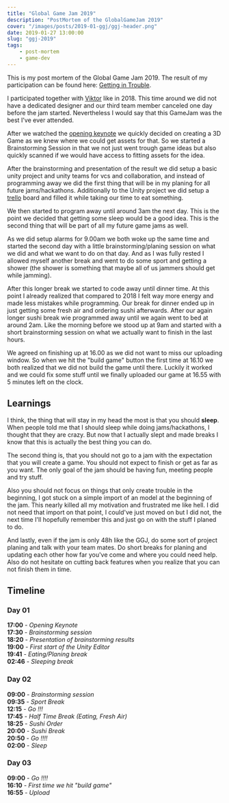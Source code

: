 ```yaml
---
title: "Global Game Jam 2019"
description: "PostMortem of the GlobalGameJam 2019"
cover: "/images/posts/2019-01-ggj/ggj-header.png"
date: 2019-01-27 13:00:00
slug: "ggj-2019"
tags:
    - post-mortem
    - game-dev
---
```


This is my post mortem of the Global Game Jam 2019. The result of my participation can be found here: [Getting in Trouble](https://globalgamejam.org/2019/games/getting-trouble).

I participated together with [Viktor](https://www.scatteredwolf.com) like in 2018. This time around we did not have a dedicated designer and our third team member canceled one day before the jam started. Nevertheless I would say that this GameJam was the best I've ever attended.

After we watched the [opening keynote](https://www.youtube.com/watch?v=pUohwjq9RkA&t=1s) we quickly decided on creating a 3D Game as we knew where we could get assets for that. So we started a Brainstorming Session in that we not just went trough game ideas but also quickly scanned if we would have access to fitting assets for the idea.

After the brainstorming and presentation of the result we did setup a basic unity project and unity teams for vcs and collaboration, and instead of programming away we did the first thing that will be in my planing for all future jams/hackathons.
Additionally to the Unity project we did setup a [trello](https://www.trello.com) board and filled it while taking our time to eat something.

We then started to program away until around 3am the next day. This is the point we decided that getting some sleep would be a good idea. This is the second thing that will be part of all my future game jams as well.

As we did setup alarms for 9.00am we both woke up the same time and started the second day with a little brainstorming/planing session on what we did and what we want to do on that day. And as I was fully rested I allowed myself another break and went to do some sport and getting a shower (the shower is something that maybe all of us jammers should get while jamming).

After this longer break we started to code away until dinner time. At this point I already realized that compared to 2018 I felt way more energy and made less mistakes while programming.
Our break for dinner ended up in just getting some fresh air and ordering sushi afterwards. After our again longer sushi break wie programmed away until we again went to bed at around 2am. Like the morning before we stood up at 9am and started with a short brainstorming session on what we actually want to finish in the last hours.

We agreed on finishing up at 16.00 as we did not want to miss our uploading window. So when we hit the "build game" button the first time at 16.10 we both realized that we did not build the game until there. Luckily it worked and we could fix some stuff until we finally uploaded our game at 16.55 with 5 minutes left on the clock.

## Learnings

I think, the thing that will stay in my head the most is that you should __sleep__. When people told me that I should sleep while doing jams/hackathons, I thought that they are crazy. But now that I actually slept and made breaks I know that this is actually the best thing you can do.

The second thing is, that you should not go to a jam with the expectation that you will create a game.
You should not expect to finish or get as far as you want. The only goal of the jam should be having fun, meeting people and try stuff.

Also you should not focus on things that only create trouble in the beginning, I got stuck on a simple import of an model at the beginning of the jam. This nearly killed all my motivation and frustrated me like hell. I did not need that import on that point, I could've just moved on but I did not, the next time I'll hopefully remember this and just go on with the stuff I planed to do.

And lastly, even if the jam is only 48h like the GGJ, do some sort of project planing and talk with your team mates. Do short breaks for planing and updating each other how far you've come and where you could need help. Also do not hesitate on cutting back features when you realize that you can not finish them in time.

## Timeline

### Day 01

__17:00__ - *Opening Keynote*  
__17:30__ - *Brainstorming session*  
__18:20__ - *Presentation of brainstorming results*  
__19:00__ - *First start of the Unity Editor*  
__19:41__ - *Eating/Planing break*  
__02:46__ - *Sleeping break*  

### Day 02

__09:00__ - *Brainstorming session*  
__09:35__ - *Sport Break*  
__12:15__ - *Go !!!*  
__17:45__ - *Half Time Break (Eating, Fresh Air)*  
__18:25__ - *Sushi Order*  
__20:00__ - *Sushi Break*  
__20:50__ - *Go !!!!*  
__02:00__ - *Sleep*  

### Day 03

__09:00__ - *Go !!!!*  
__16:10__ - *First time we hit "build game"*  
__16:55__ - *Upload*  
